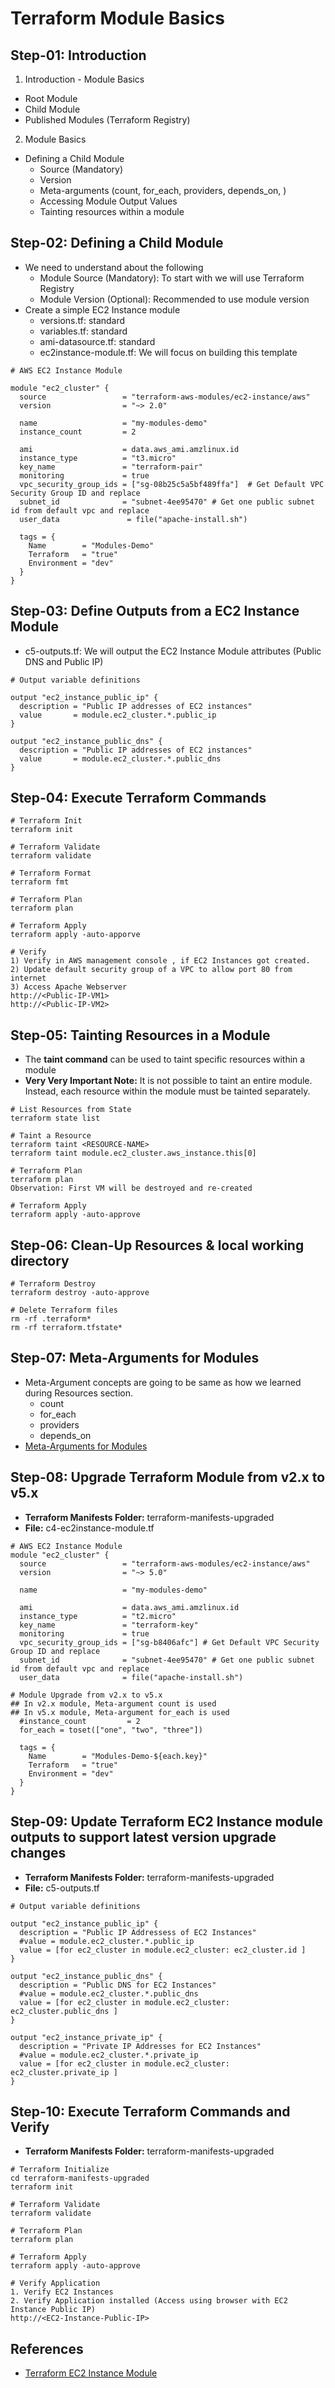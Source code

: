 # Terraform Module Basics

## Step-01: Introduction
1. Introduction - Module Basics  
  - Root Module
  - Child Module
  - Published Modules (Terraform Registry)

2. Module Basics 
  - Defining a Child Module
    - Source (Mandatory)
    - Version
    - Meta-arguments (count, for_each, providers, depends_on, )
    - Accessing Module Output Values
    - Tainting resources within a module

## Step-02: Defining a Child Module
- We need to understand about the following
  - Module Source (Mandatory): To start with we will use Terraform Registry
  - Module Version (Optional): Recommended to use module version
- Create a simple EC2 Instance module
  - versions.tf: standard
  - variables.tf: standard
  - ami-datasource.tf: standard
  - ec2instance-module.tf: We will focus on building this template  
```t
# AWS EC2 Instance Module

module "ec2_cluster" {
  source                 = "terraform-aws-modules/ec2-instance/aws"
  version                = "~> 2.0"

  name                   = "my-modules-demo"
  instance_count         = 2

  ami                    = data.aws_ami.amzlinux.id
  instance_type          = "t3.micro"
  key_name               = "terraform-pair"
  monitoring             = true
  vpc_security_group_ids = ["sg-08b25c5a5bf489ffa"]  # Get Default VPC Security Group ID and replace
  subnet_id              = "subnet-4ee95470" # Get one public subnet id from default vpc and replace
  user_data               = file("apache-install.sh")

  tags = {
    Name        = "Modules-Demo"
    Terraform   = "true"
    Environment = "dev"
  }
}
```

## Step-03: Define Outputs from a EC2 Instance Module
- c5-outputs.tf: We will output the EC2 Instance Module attributes (Public DNS and Public IP)
```t
# Output variable definitions

output "ec2_instance_public_ip" {
  description = "Public IP addresses of EC2 instances"
  value       = module.ec2_cluster.*.public_ip
}

output "ec2_instance_public_dns" {
  description = "Public IP addresses of EC2 instances"
  value       = module.ec2_cluster.*.public_dns
}
```

## Step-04: Execute Terraform Commands
```t
# Terraform Init
terraform init

# Terraform Validate
terraform validate

# Terraform Format
terraform fmt

# Terraform Plan
terraform plan

# Terraform Apply
terraform apply -auto-apporve

# Verify 
1) Verify in AWS management console , if EC2 Instances got created.
2) Update default security group of a VPC to allow port 80 from internet
3) Access Apache Webserver
http://<Public-IP-VM1>
http://<Public-IP-VM2>
```

## Step-05: Tainting Resources in a Module
- The **taint command** can be used to taint specific resources within a module
- **Very Very Important Note:** It is not possible to taint an entire module. Instead, each resource within the module must be tainted separately.
```t
# List Resources from State
terraform state list

# Taint a Resource
terraform taint <RESOURCE-NAME>
terraform taint module.ec2_cluster.aws_instance.this[0]

# Terraform Plan
terraform plan
Observation: First VM will be destroyed and re-created

# Terraform Apply
terraform apply -auto-approve
```

## Step-06: Clean-Up Resources & local working directory
```t
# Terraform Destroy
terraform destroy -auto-approve

# Delete Terraform files 
rm -rf .terraform*
rm -rf terraform.tfstate*
```

## Step-07: Meta-Arguments for Modules
- Meta-Argument concepts are going to be same as how we learned during Resources section.
  - count
  - for_each
  - providers
  - depends_on
- [Meta-Arguments for Modules](https://www.terraform.io/docs/language/modules/syntax.html#meta-arguments)


## Step-08: Upgrade Terraform Module from v2.x to v5.x
- **Terraform Manifests Folder:** terraform-manifests-upgraded
- **File:** c4-ec2instance-module.tf
```t
# AWS EC2 Instance Module
module "ec2_cluster" {
  source                 = "terraform-aws-modules/ec2-instance/aws"
  version                = "~> 5.0"

  name                   = "my-modules-demo"

  ami                    = data.aws_ami.amzlinux.id 
  instance_type          = "t2.micro"
  key_name               = "terraform-key"
  monitoring             = true
  vpc_security_group_ids = ["sg-b8406afc"] # Get Default VPC Security Group ID and replace
  subnet_id              = "subnet-4ee95470" # Get one public subnet id from default vpc and replace
  user_data              = file("apache-install.sh") 

# Module Upgrade from v2.x to v5.x 
## In v2.x module, Meta-argument count is used
## In v5.x module, Meta-argument for_each is used
  #instance_count         = 2
  for_each = toset(["one", "two", "three"])

  tags = {
    Name        = "Modules-Demo-${each.key}"
    Terraform   = "true"
    Environment = "dev"
  }
}
```

## Step-09: Update Terraform EC2 Instance module outputs to support latest version upgrade changes
- **Terraform Manifests Folder:** terraform-manifests-upgraded
- **File:** c5-outputs.tf
```t
# Output variable definitions

output "ec2_instance_public_ip" {
  description = "Public IP Addressess of EC2 Instances"
  #value = module.ec2_cluster.*.public_ip
  value = [for ec2_cluster in module.ec2_cluster: ec2_cluster.id ]   
}

output "ec2_instance_public_dns" {
  description = "Public DNS for EC2 Instances"
  #value = module.ec2_cluster.*.public_dns
  value = [for ec2_cluster in module.ec2_cluster: ec2_cluster.public_dns ] 
}

output "ec2_instance_private_ip" {
  description = "Private IP Addresses for EC2 Instances"
  #value = module.ec2_cluster.*.private_ip
  value = [for ec2_cluster in module.ec2_cluster: ec2_cluster.private_ip ] 
}
```

## Step-10: Execute Terraform Commands and Verify
- **Terraform Manifests Folder:** terraform-manifests-upgraded
```t
# Terraform Initialize
cd terraform-manifests-upgraded
terraform init

# Terraform Validate
terraform validate

# Terraform Plan
terraform plan

# Terraform Apply
terraform apply -auto-approve

# Verify Application
1. Verify EC2 Instances
2. Verify Application installed (Access using browser with EC2 Instance Public IP)
http://<EC2-Instance-Public-IP>
```


## References
- [Terraform EC2 Instance Module](https://registry.terraform.io/modules/terraform-aws-modules/ec2-instance/aws/latest)